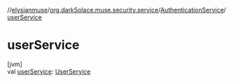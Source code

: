 //[elysianmuse](../../../index.md)/[org.darkSolace.muse.security.service](../index.md)/[AuthenticationService](index.md)/[userService](user-service.md)

# userService

[jvm]\
val [userService](user-service.md): [UserService](../../org.darkSolace.muse.user.service/-user-service/index.md)
